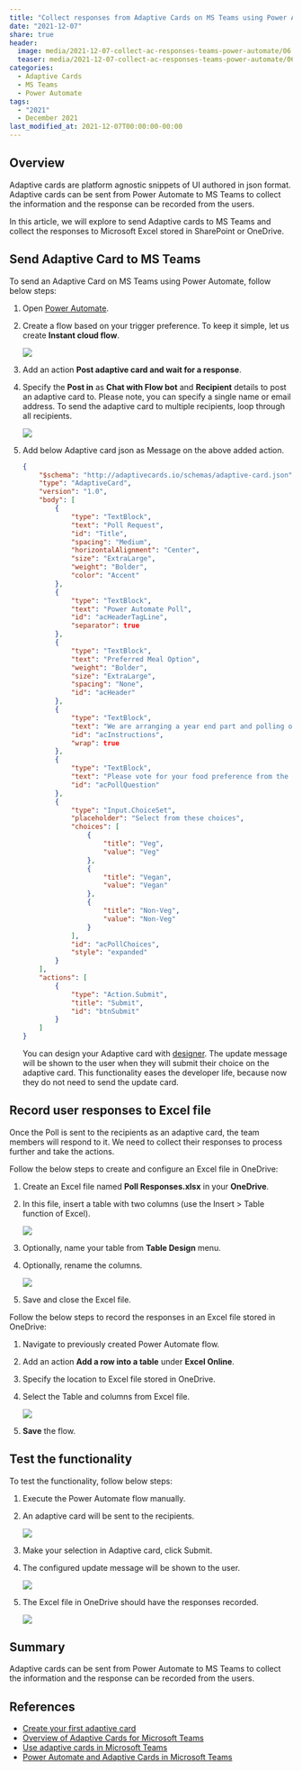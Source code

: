 ```yaml
---
title: "Collect responses from Adaptive Cards on MS Teams using Power Automate"
date: "2021-12-07"
share: true
header:
  image: media/2021-12-07-collect-ac-responses-teams-power-automate/06.png
  teaser: media/2021-12-07-collect-ac-responses-teams-power-automate/06.png
categories:
  - Adaptive Cards
  - MS Teams
  - Power Automate
tags:
  - "2021"
  - December 2021
last_modified_at: 2021-12-07T00:00:00-00:00
---
```

## Overview

Adaptive cards are platform agnostic snippets of UI authored in json format. Adaptive cards can be sent from Power Automate to MS Teams to collect the information and the response can be recorded from the users.

In this article, we will explore to send Adaptive cards to MS Teams and collect the responses to Microsoft Excel stored in SharePoint or OneDrive.

## Send Adaptive Card to MS Teams

To send an Adaptive Card on MS Teams using Power Automate, follow below steps:
1. Open [Power Automate](https://flow.microsoft.com).
2. Create a flow based on your trigger preference. To keep it simple, let us create **Instant cloud flow**.

    ![](/media/2021-12-07-collect-ac-responses-teams-power-automate/01.png)

3. Add an action **Post adaptive card and wait for a response**.
4. Specify the **Post in** as **Chat with Flow bot** and **Recipient** details to post an adaptive card to. Please note, you can specify a single name or email address. To send the adaptive card to multiple recipients, loop through all recipients.

    ![](/media/2021-12-07-collect-ac-responses-teams-power-automate/02.png)

5. Add below Adaptive card json as Message on the above added action.

    ```json
    {
        "$schema": "http://adaptivecards.io/schemas/adaptive-card.json",
        "type": "AdaptiveCard",
        "version": "1.0",
        "body": [
            {
                "type": "TextBlock",
                "text": "Poll Request",
                "id": "Title",
                "spacing": "Medium",
                "horizontalAlignment": "Center",
                "size": "ExtraLarge",
                "weight": "Bolder",
                "color": "Accent"
            },
            {
                "type": "TextBlock",
                "text": "Power Automate Poll",
                "id": "acHeaderTagLine",
                "separator": true
            },
            {
                "type": "TextBlock",
                "text": "Preferred Meal Option",
                "weight": "Bolder",
                "size": "ExtraLarge",
                "spacing": "None",
                "id": "acHeader"
            },
            {
                "type": "TextBlock",
                "text": "We are arranging a year end part and polling our employees in order to share their food preference.",
                "id": "acInstructions",
                "wrap": true
            },
            {
                "type": "TextBlock",
                "text": "Please vote for your food preference from the choices listed here.",
                "id": "acPollQuestion"
            },
            {
                "type": "Input.ChoiceSet",
                "placeholder": "Select from these choices",
                "choices": [
                    {
                        "title": "Veg",
                        "value": "Veg"
                    },
                    {
                        "title": "Vegan",
                        "value": "Vegan"
                    },
                    {
                        "title": "Non-Veg",
                        "value": "Non-Veg"
                    }
                ],
                "id": "acPollChoices",
                "style": "expanded"
            }
        ],
        "actions": [
            {
                "type": "Action.Submit",
                "title": "Submit",
                "id": "btnSubmit"
            }
        ]
    }
    ```

    You can design your Adaptive card with [designer](https://adaptivecards.io/designer/).
    The update message will be shown to the user when they will submit their choice on the adaptive card. This functionality eases the developer life, because now they do not need to send the update card.


## Record user responses to Excel file

Once the Poll is sent to the recipients as an adaptive card, the team members will respond to it. We need to collect their responses to process further and take the actions.

Follow the below steps to create and configure an Excel file in OneDrive:
1. Create an Excel file named **Poll Responses.xlsx** in your **OneDrive**.
2. In this file, insert a table with two columns (use the Insert > Table function of Excel).

    ![](/media/2021-12-07-collect-ac-responses-teams-power-automate/03.png)

3. Optionally, name your table from **Table Design** menu. 
4. Optionally, rename the columns.

    ![](/media/2021-12-07-collect-ac-responses-teams-power-automate/04.png)

5. Save and close the Excel file.

Follow the below steps to record the responses in an Excel file stored in OneDrive:
1. Navigate to previously created Power Automate flow.
2. Add an action **Add a row into a table** under **Excel Online**.
3. Specify the location to Excel file stored in OneDrive.
4. Select the Table and columns from Excel file.

    ![](/media/2021-12-07-collect-ac-responses-teams-power-automate/05.png)

5. **Save** the flow.

## Test the functionality

To test the functionality, follow below steps:
1. Execute the Power Automate flow manually.
2. An adaptive card will be sent to the recipients.

    ![](/media/2021-12-07-collect-ac-responses-teams-power-automate/06.png)

3. Make your selection in Adaptive card, click Submit.
4. The configured update message will be shown to the user.

    ![](/media/2021-12-07-collect-ac-responses-teams-power-automate/07.png)

5. The Excel file in OneDrive should have the responses recorded.

    ![](/media/2021-12-07-collect-ac-responses-teams-power-automate/08.png)


## Summary

Adaptive cards can be sent from Power Automate to MS Teams to collect the information and the response can be recorded from the users.

## References

- [Create your first adaptive card](https://docs.microsoft.com/en-us/power-automate/create-adaptive-cards?WT.mc_id=M365-MVP-5003693)
- [Overview of Adaptive Cards for Microsoft Teams](https://docs.microsoft.com/en-us/power-automate/overview-adaptive-cards?WT.mc_id=M365-MVP-5003693)
- [Use adaptive cards in Microsoft Teams](https://docs.microsoft.com/en-us/power-automate/create-adaptive-cards-teams?WT.mc_id=M365-MVP-5003693)
- [Power Automate and Adaptive Cards in Microsoft Teams](https://docs.microsoft.com/en-us/power-platform-release-plan/2019wave2/power-automate/contextual-flows-power-automation-teams?WT.mc_id=M365-MVP-5003693)